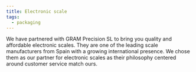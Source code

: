 ```yaml
---
title: Electronic scale
tags:
  - packaging
---
```

We have partnered with GRAM Precision SL to bring you quality and affordable electronic scales. They are one of the leading scale manufacturers from Spain with a growing international presence. We chose them as our partner for electronic scales as their philosophy centered around customer service match ours.